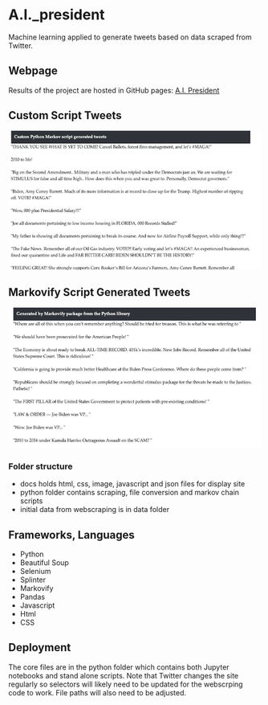 # A.I._president
Machine learning applied to generate tweets based on data scraped from Twitter.

## Webpage
Results of the project are hosted in GitHub pages: <a href='https://sherirosalia.github.io/A.I._president/'>A.I. President</a>

## Custom Script Tweets

![](docs/images/mark_custom.png)
## Markovify Script Generated Tweets

![](docs/images/package_tweet.png)

### Folder structure
- docs holds html, css, image, javascript and json files for display site
- python folder contains scraping, file conversion and markov chain scripts
- initial data from webscraping is in data folder

## Frameworks, Languages
- Python
- Beautiful Soup
- Selenium
- Splinter
- Markovify
- Pandas
- Javascript
- Html
- CSS

## Deployment
The core files are in the python folder which contains both Jupyter notebooks and stand alone scripts. Note that Twitter changes the site regularly so selectors will likely need to be updated for the webscrping code to work. File paths will also need to be adjusted.



